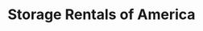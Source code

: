 ---
title: "Storage Rentals of America"
url: /panama-city/storage-rentals-of-america/
shop: Mieten
---